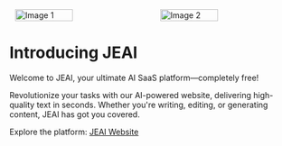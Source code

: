<div style="display: flex; justify-content: space-around; gap: 10px;">
    <img src="https://github.com/user-attachments/assets/c2ce357a-27b9-423d-ac3f-12b4b6cae7b7" alt="Image 1" style="width: 45%;">
    <img src="https://github.com/user-attachments/assets/ca5ed2a6-d839-4975-9750-c39a3b6a8d79" alt="Image 2" style="width: 45%;">
</div>

# Introducing JEAI

Welcome to JEAI, your ultimate AI SaaS platform—completely free!

Revolutionize your tasks with our AI-powered website, delivering high-quality text in seconds. Whether you're writing, editing, or generating content, JEAI has got you covered.

Explore the platform: [JEAI Website](https://jeai-i6qzqkha6-jedelacruzs-projects.vercel.app)
